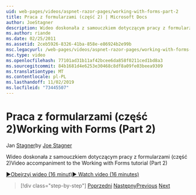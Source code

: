 ```yaml
---
uid: web-pages/videos/aspnet-razor-pages/working-with-forms-part-2
title: Praca z formularzami (część 2) | Microsoft Docs
author: JoeStagner
description: Wideo doskonała z samouczkiem dotyczącym pracy z formularzami (część 2)
ms.author: riande
ms.date: 02/25/2011
ms.assetid: 2ceb5926-8326-41ba-858e-e86924b2e99b
msc.legacyurl: /web-pages/videos/aspnet-razor-pages/working-with-forms-part-2
msc.type: video
ms.openlocfilehash: 77101ad31b11af42bcee6da858f0211ced1bd8a3
ms.sourcegitcommit: 84b1681d4e6253e30468c8df8a09fe03beea9309
ms.translationtype: MT
ms.contentlocale: pl-PL
ms.lasthandoff: 11/02/2019
ms.locfileid: "73445507"
---
```

# <a name="working-with-forms-part-2"></a><span data-ttu-id="ac177-103">Praca z formularzami (część 2)</span><span class="sxs-lookup"><span data-stu-id="ac177-103">Working with Forms (Part 2)</span></span>

<span data-ttu-id="ac177-104">Jan [Stagner](https://github.com/JoeStagner)</span><span class="sxs-lookup"><span data-stu-id="ac177-104">by [Joe Stagner](https://github.com/JoeStagner)</span></span>

<span data-ttu-id="ac177-105">Wideo doskonała z samouczkiem dotyczącym pracy z formularzami (część 2)</span><span class="sxs-lookup"><span data-stu-id="ac177-105">Video accompaniment to the Working with Forms tutorial (Part 2)</span></span>

<span data-ttu-id="ac177-106">[&#9654;Obejrzyj wideo (16 minut)](https://channel9.msdn.com/Blogs/ASP-NET-Site-Videos/working-with-forms-(part-2))</span><span class="sxs-lookup"><span data-stu-id="ac177-106">[&#9654; Watch video (16 minutes)](https://channel9.msdn.com/Blogs/ASP-NET-Site-Videos/working-with-forms-(part-2))</span></span>

> [!div class="step-by-step"]
> <span data-ttu-id="ac177-107">[Poprzedni](working-with-forms-part-1.md)
> [Następny](working-with-data-part-1.md)</span><span class="sxs-lookup"><span data-stu-id="ac177-107">[Previous](working-with-forms-part-1.md)
[Next](working-with-data-part-1.md)</span></span>
